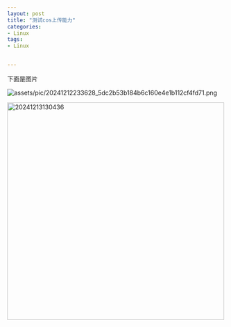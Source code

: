 ```yaml
---
layout: post
title: "测试cos上传能力"
categories:
- Linux
tags:
- Linux


---
```


下面是图片

![assets/pic/20241212233628_5dc2b53b184b6c160e4e1b112cf4fd71.png](https://motorao-1308494644.cos.ap-chengdu.myqcloud.com/assets/pic/20241212233628_5dc2b53b184b6c160e4e1b112cf4fd71.png)

<img src="https://motorao-1308494644.cos.ap-chengdu.myqcloud.com/assets/pic20241213130436.png" alt="20241213130436" width="500">


